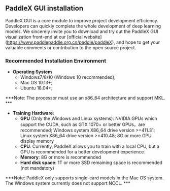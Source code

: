 ## PaddleX GUI installation

PaddleX GUI is a core module to improve project development efficiency. Developers can quickly complete the whole development of deep learning models. We sincerely invite you to download and try out the PaddleX GUI visualization front-end at our [official website] (https://www.paddlepaddle.org.cn/paddle/paddleX), and hope to get your valuable comments or contribution to the open source project.



### Recommended Installation Environment

* **Operating System**
   * Windows7/8/10 (Windows 10 recommended);
   * Mac OS 10.13+;
   * Ubuntu 18.04+;

***Note: The processor must use an x86_64 architecture and support MKL. ***

* **Training Hardware**:
   * **GPU** (Only the Windows and Linux systems): 
   NVIDIA GPUs which support the CUDA, such as GTX 1070+ or better GPUs，are recommended;
   Windows system X86_64 drive version >=411.31;
   Linux system X86_64 drive version >=410.48;
   8G or more GPU display memory
   * **CPU**: 
   Currently, PaddleX allows you to train with a local CPU, but a GPU is recommended for a better development experience.
   * **Memory**: 8G or more is recommended
   * **Hard disk space**: 1T or more SSD remaining space is recommended (not mandatory)

***Note: PaddleX only supports single-card models in the Mac OS system. The Windows system currently does not support NCCL. ***

